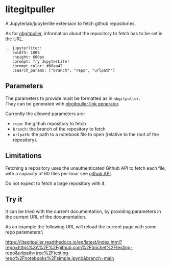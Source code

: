 # litegitpuller

A Jupyterlab/jupyterlite extension to fetch github repositories.

As for [nbgitpuller](https://github.com/jupyterhub/nbgitpuller), information about the repository to fetch has to be set in the URL.

```{eval-rst}
.. jupyterlite::
   :width: 100%
   :height: 600px
   :prompt: Try JupyterLite!
   :prompt_color: #00aa42
   :search_params: ["branch", "repo", "urlpath"]
```

## Parameters

The parameters to provide must be formatted as in `nbgitpuller`.\
They can be generated with [nbgitpuller link generator](https://nbgitpuller.readthedocs.io/en/latest/link.html).

Currently the allowed parameters are:

- `repo`: the github repository to fetch
- `branch`: the branch of the repository to fetch
- `urlpath`: the path to a notebook file to open (relative to the root of the repository).

## Limitations

Fetching a repository uses the unauthenticated Github API to fetch each file, with a capacity of 60 files per hour
see [github API](https://docs.github.com/en/rest/overview/resources-in-the-rest-api?apiVersion=2022-11-28#rate-limits-for-requests-from-personal-accounts).

Do not expect to fetch a large repository with it.

## Try it

It can be tried with the current documentation, by providing parameters in the current URL of the documentation.

As an example the following URL will reload the current page with some repo parameters:\

<a href="https://litegitpuller.readthedocs.io/en/latest/index.html?repo=https%3A%2F%2Fgithub.com%2Fbrichet%2Ftesting-repo&urlpath=tree%2Ftesting-repo%2Fnotebooks%2Fsimple.ipynb&branch=main">
   https://litegitpuller.readthedocs.io/en/latest/index.html?repo=https%3A%2F%2Fgithub.com%2Fbrichet%2Ftesting-repo&urlpath=tree%2Ftesting-repo%2Fnotebooks%2Fsimple.ipynb&branch=main
</a>

